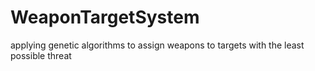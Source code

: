 # WeaponTargetSystem
applying genetic algorithms to assign weapons to targets with the least possible threat
